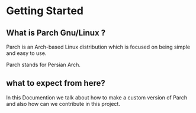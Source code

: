 # Getting Started

## What is Parch Gnu/Linux ?

Parch is an Arch-based Linux distribution which is focused on being simple and easy to use.

Parch stands for Persian Arch.


## what to expect from here?

In this Documention we talk about how to make a custom version of Parch and also how can we contribute in this project.
